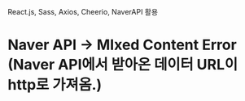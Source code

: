 React.js, Sass, Axios, Cheerio, NaverAPI 활용

# Naver API -> MIxed Content Error (Naver API에서 받아온 데이터 URL이 http로 가져옴.)
